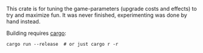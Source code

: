This crate is for tuning the game-parameters (upgrade costs and effects) to try and maximize fun. It was never finished, experimenting was done by hand instead.

Building requires [cargo](https://doc.rust-lang.org/cargo/getting-started/installation.html):

```
cargo run --release  # or just cargo r -r
```